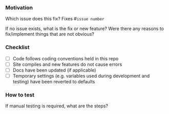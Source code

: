 ### Motivation

Which issue does this fix? Fixes #`issue number`

If no issue exists, what is the fix or new feature? Were there any reasons to fix/implement things that are not obvious?

### Checklist

- [ ] Code follows coding conventions held in this repo
- [ ] Site compiles and new features do not cause errors
- [ ] Docs have been updated (if applicable)
- [ ] Temporary settings (e.g. variables used during development and testing) have been reverted to defaults

### How to test

If manual testing is required, what are the steps?